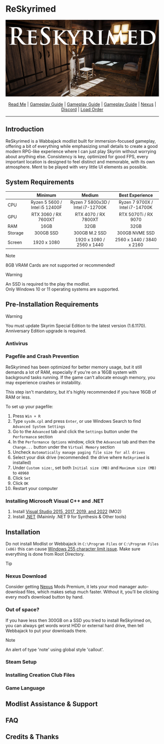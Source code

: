 # ReSkyrimed
![Banner](https://github.com/Abi822/ReSkyrimed/blob/main/Images/logo.png?raw=true)
<p align="center">
  <a href="#/README">Read Me</a> |
  <a href="#/guide">Gameplay Guide</a> |
  <a href="#/keybindings">Gameplay Guide</a> |
  <a href="#/modification">Gameplay Guide</a> |
  <a href="https://next.nexusmods.com/profile/Yuuri0?pk_vid=f0541747e7efdde9175914584554c7c2" target="_blank">Nexus</a> |
  <a href="https://discord.gg/55kHAH7T6t" target="_blank">Discord</a> |
  <a href="https://loadorderlibrary.com/lists/" target="_blank">Load Order</a> 
</p>

---
## Introduction
ReSkyrimed is a Wabbajack modlist built for immersion-focused gameplay, offering a bit of everything while emphasizing small details to create a good modern RPG-like experience where I can just play Skyrim without worrying about anything else. Consistency is key, optimized for good FPS, every important location is designed to feel distinct and memorable, with its own atmosphere. Ment to be played with very little UI elements as possible.

## System Requirements
|  | Minimum | Medium | Best Experience
| :--- | :------: | :------: | :------: |
| CPU | Ryzen 5 5600 / Intel i5 12400F | Ryzen 7 5800x3D / Intel i7-12700K | Ryzen 7 9700X / Intel i7-14700K |
| GPU | RTX 3060 / RX 7600XT | RTX 4070 / RX 7800XT | RTX 5070Ti / RX 9070 |
| RAM | 16GB | 32GB | 32GB |
| Storage | 300GB SSD | 300GB M.2 SSD | 300GB NVME SSD  |
| Screen | 1920 x 1080 | 1920 x 1080 / 2560 x 1440 | 2560 x 1440 / 3840 x 2160 |

> [!NOTE]
> 8GB VRAM Cards are not supported or recommended!

> [!WARNING]
An SSD is required to the play the modlist.\
Only Windows 10 or 11 operating systems are supported. 

## Pre-Installation Requirements
> [!WARNING]
> You must update Skyrim Special Edition to the latest version (1.6.1170). Anniversary Edition upgrade is required. 


### Antivirus

### Pagefile and Crash Prevention
ReSkyrimed has been optimized for better memory usage, but it still demands a lot of RAM, especially if you're on a 16GB system with background tasks running. If the game can't allocate enough memory, you may experience crashes or instability.

This step isn't mandatory, but it's highly recommended if you have 16GB of RAM or less.

To set up your pagefile:
1. Press `Win + R`  
2. Type `sysdm.cpl` and press `Enter`, or use Windows Search to find `Advanced System Settings`  
3. Go to the `Advanced` tab and click the `Settings` button under the `Performance` section  
4. In the `Performance Options` window, click the `Advanced` tab and then the `Change...` button under the `Virtual Memory` section  
5. Uncheck `Automatically manage paging file size for all drives`  
6. Select your disk drive (recommended: the drive where `ReSkyrimed` is installed)  
7. Under `Custom size:`, set both `Initial size (MB)` and `Maximum size (MB)` to `40960`  
8. Click `Set`  
9. Click `OK`  
10. Restart your computer

### Installing Microsoft Visual C++ and .NET
 1. Install [Visual Studio 2015, 2017, 2019, and 2022](https://learn.microsoft.com/en-us/cpp/windows/latest-supported-vc-redist?view=msvc-170) (MO2)
 2. Install [.NET](https://dotnet.microsoft.com/en-us/download/dotnet) (Maininly .NET 9 for Synthesis & Other tools)

## Installation
Do not install Modlist or Webbajack in `C:\Program Files` or `C:\Program Files (x86)` this can cause [Windows 255 character limit issue](https://learn.microsoft.com/en-us/windows/win32/fileio/maximum-file-path-limitation?tabs=registry). Make sure everything is done from Root Directory.

> [!TIP]
> ### Nexus Download
> Consider getting [Nexus](https://www.nexusmods.com) Mods Premium, it lets your mod manager auto-download files, which makes setup much faster. Without it, you’ll be clicking every mod’s download button by hand.
> ### Out of space?
> If you have less then 300GB on a SSD you tried to install ReSkyrimed on, you can always get words worst HDD or external hard drive, then tell Webbajack to put your downloads there.

> [!NOTE]
> An alert of type 'note' using global style 'callout'.

### Steam Setup

### Installing Creation Club Files

### Game Language

## Modlist Assistance & Support

## FAQ

## Credits & Thanks